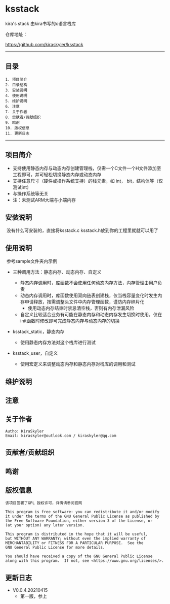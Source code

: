 # ksstack

kira's stack 由kira书写的c语言栈库

仓库地址：

https://github.com/kiraskyler/ksstack

------

## 目录

```
1. 项目简介
2. 目录结构
3. 安装说明
4. 使用说明
5. 维护说明
6. 注意
7. 关于作者
8. 贡献者/贡献组织
9. 鸣谢
10. 版权信息
11. 更新日志
```

------

## 项目简介

* 支持使用静态内存与动态内存创建管理栈，仅需一个C文件一个H文件添加至工程即可，并可轻松切换静态内存或动态内存
* 支持任意尺寸（硬件或操作系统支持）的栈元素，如 int， bit，结构体等（仅测试int）
* 与操作系统等无关
* 注：未测试ARM大端与小端内存

## 安装说明

​	没有什么可安装的，直接将ksstack.c ksstack.h放到你的工程里就就可以用了

## 使用说明

​	参考sample文件夹内示例

* 三种调用方法：静态内存、动态内存、自定义
  * 静态内存调用时，库函数不会使用任何动态内存方法，内存管理由用户负责
  * 动态内存调用时，库函数使用双向链表创建栈，仅当栈容量变化时发生内存申请释放，按需调整头文件中内存管理函数，谨防内存碎片化
    * 使用动态内存结束时禁忌清空栈，否则有内存泄漏风险
  * 自定义比较适合业务有可能在静态内存和动态内存发生切换时使用，仅在init函数时修改即可完成静态内存与动态内存的切换

 * ksstack_static，静态内存
   	* 使用静态内存方法对这个栈库进行测试
 * ksstack_user，自定义
   	* 使用宏定义来调整动态内存和静态内存对栈库的调用和测试

## 维护说明

## 注意

## 关于作者

```
Autho: KiraSkyler
Email: kiraskyler@outlook.com / kiraskyler@qq.com
```

## 贡献者/贡献组织

## 鸣谢

## 版权信息

```
该项目签署了GPL 授权许可，详情请参阅官网
```

```
This program is free software: you can redistribute it and/or modify
it under the terms of the GNU General Public License as published by
the Free Software Foundation, either version 3 of the License, or
(at your option) any later version.

This program is distributed in the hope that it will be useful,
but WITHOUT ANY WARRANTY; without even the implied warranty of
MERCHANTABILITY or FITNESS FOR A PARTICULAR PURPOSE.  See the
GNU General Public License for more details.

You should have received a copy of the GNU General Public License
along with this program.  If not, see <https://www.gnu.org/licenses/>.
```

## 更新日志

* V0.0.4.20210415
  * 第一版，参上